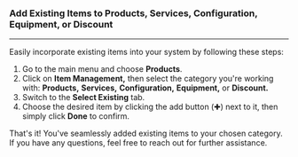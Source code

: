### Add Existing Items to Products, Services, Configuration, Equipment, or Discount
_____________________
Easily incorporate existing items into your system by following these steps:

1. Go to the main menu and choose **Products**.
2. Click on **Item Management,** then select the category you're working with: **Products,** **Services,** **Configuration,** **Equipment,** or **Discount.**
3. Switch to the **Select Existing** tab.
4. Choose the desired item by clicking the add button (✚) next to it, then simply click **Done** to confirm.

That's it! You've seamlessly added existing items to your chosen category. If you have any questions, feel free to reach out for further assistance.
